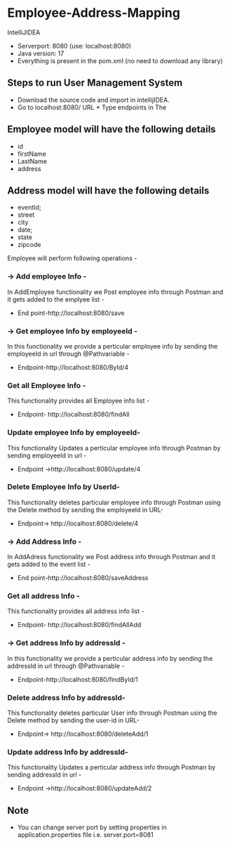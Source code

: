 # Employee-Address-Mapping
IntelliJIDEA
* Serverport: 8080 (use: localhost:8080)
* Java version: 17
* Everything is present in the pom.xml (no need to download any library)

## Steps to run User Management System
* Download the source code and import in intellijIDEA.
* Go to localhost:8080/ URL * Type endpoints in The
## Employee model will have the following details
* id
* firstName
* LastName
* address
## Address model will have the following details
* eventId;
* street
* city
* date;
* state
* zipcode

Employee will perform following operations -
### -> Add employee Info - 
In AddEmployee functionality we Post employee info through Postman and it gets added to the emplyee list -
* End point-http://localhost:8080/save
### -> Get employee Info by employeeId -
In this functionality we provide a perticular employee info by sending the employeeId in url through @Pathvariable -
* Endpoint-http://localhost:8080/ById/4
### Get all Employee Info -
This functionality provides all Employee info list -
* Endpoint- http://localhost:8080/findAll

###  Update employee  Info by employeeId-
This functionality Updates a perticular employee info through Postman by sending employeeId in url -
* Endpoint ->http://localhost:8080/update/4

###  Delete Employee Info by UserId-
This functionality deletes particular employee info through Postman using the Delete method by sending the employeeId in URL-
* Endpoint-> http://localhost:8080/delete/4

### -> Add Address Info - 
In AddAdress functionality we Post address info through Postman and it gets added to the event list -
* End point-http://localhost:8080/saveAddress

### Get all address Info -
This functionality provides all address info list -
* Endpoint- http://localhost:8080/findAllAdd

### -> Get address Info by addressId -
In this functionality we provide a perticular address info by sending the addressId in url through @Pathvariable -
* Endpoint-http://localhost:8080/findById/1

###  Delete address Info by addressId-
This functionality deletes particular User info through Postman using the Delete method by sending the user-id in URL-
* Endpoint-> http://localhost:8080/deleteAdd/1

###  Update address  Info by addressId-
This functionality Updates a perticular address info through Postman by sending addressId in url -
* Endpoint ->http://localhost:8080/updateAdd/2

## Note
* You can change server port by setting properties in application.properties file i.e.
   server.port=8081
